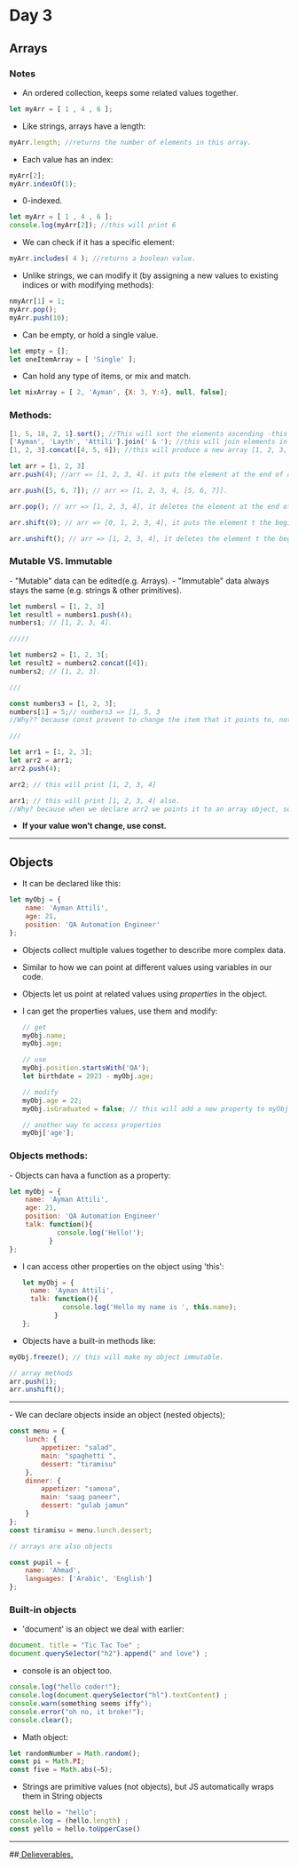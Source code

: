 <h1>Day 3</h1>

<h2>Arrays</h2>

<h3>Notes</h3>

- An ordered collection, keeps some related values together.

```javascript
let myArr = [ 1 , 4 , 6 ];
```

- Like strings, arrays have a length:

```javascript
myArr.length; //returns the number of elements in this array.
```

- Each value has an index:

```javascript
myArr[2];
myArr.indexOf(1);
```

- 0-indexed.

```javascript
let myArr = [ 1 , 4 , 6 ];
console.log(myArr[2]); //this will print 6
```

- We can check if it has a specific element:

```javascript
myArr.includes( 4 ); //returns a boolean value.
```

- Unlike strings, we can modify it (by assigning a new values to existing indices or with modifying methods):

```javascript
nmyArr[1] = 1;
myArr.pop();
myArr.push(10);
```

- Can be empty, or hold a single value.

```javascript
let empty = [];
let oneItemArray = [ 'Single' ];
```
  
- Can hold any type of items, or mix and match.

```javascript
let mixArray = [ 2, 'Ayman', {X: 3, Y:4}, null, false];
```

<h3>Methods:</h3>

```javascript
[1, 5, 18, 2, 1].sort(); //This will sort the elements ascending -this will sort them as a strings-.
['Ayman', 'Layth', 'Attili'].join(' & '); //this will join elements in one string and put & between them.
[1, 2, 3].concat([4, 5, 6]); //this will produce a new array [1, 2, 3, 4, 5, 6].

let arr = [1, 2, 3]
arr.push(4); //arr => [1, 2, 3, 4]. it puts the element at the end of array.

arr.push([5, 6, 7]); // arr => [1, 2, 3, 4, [5, 6, 7]].

arr.pop(); // arr => [1, 2, 3, 4], it deletes the element at the end of array.

arr.shift(0); // arr => [0, 1, 2, 3, 4], it puts the element t the beginning of array.

arr.unshift(); // arr => [1, 2, 3, 4], it deletes the element t the beginning of array.
```

<h3>Mutable VS. Immutable</h3>
- "Mutable" data can be edited(e.g. Arrays).
- "Immutable" data always stays the same (e.g. strings & other primitives).

```javascript
let numbersl = [1, 2, 3]
let resultl = numbers1.push(4);
numbers1; // [1, 2, 3, 4].

/////

let numbers2 = [1, 2, 3[;
let result2 = numbers2.concat([4]);
numbers2; // [1, 2, 3].

///

const numbers3 = [1, 2, 3];
numbers[1] = 5;// numbers3 => [1, 5, 3
//Why?? because const prevent to change the item that it points to, not the value of it;

///

let arr1 = [1, 2, 3];
let arr2 = arr1;
arr2.push(4);

arr2; // this will print [1, 2, 3, 4]

arr1; // this will print [1, 2, 3, 4] also.
//Why? because when we declare arr2 we points it to an array object, so any change on arr2 will change the array that ut poibts to -the same array that arr1 points to-.
```
- <b>If your value won't change, use const.</b>

<hr>

<h2>Objects</h2>

- It can be declared like this:

```javascript
let myObj = {
    name: 'Ayman Attili',
    age: 21,
    position: 'QA Automation Engineer'
};
```

- Objects collect multiple values together to describe more complex data.
- Similar to how we can point at different values using variables in our code.
- Objects let us point at related values using *properties* in the object.
- I can get the properties values, use them and modify:

  ```javascript
  // get
  myObj.name;
  myObj.age;

  // use
  myObj.position.startsWith('QA');
  let birthdate = 2023 - myObj.age;

  // modify
  myObj.age = 22;
  myObj.isGraduated = false; // this will add a new property to myObj.

  // another way to access properties
  myObj['age'];
  ```

<h3>Objects methods:</h3>
- Objects can hava a function as a property:

```javascript
let myObj = {
    name: 'Ayman Attili',
    age: 21,
    position: 'QA Automation Engineer'
    talk: function(){
            console.log('Hello!');
          }
};
```

- I can access other properties on the object using 'this':

  ```javascript
  let myObj = {
    name: 'Ayman Attili',
    talk: function(){
            console.log('Hello my name is ', this.name);
          }
  };
  ```

- Objects have a built-in methods like:

```javascript
myObj.freeze(); // this will make my object immutable.

// array methods
arr.push(1);
arr.unshift();
```

<hr>
- We can declare objects inside an object (nested objects);

```javascript
const menu = {
    lunch: {
        appetizer: "salad",
        main: "spaghetti ",
        dessert: "tiramisu"
    },
    dinner: {
        appetizer: "samosa",
        main: "saag paneer",
        dessert: "gulab jamun"
    }
};
const tiramisu = menu.lunch.dessert;

// arrays are also objects

const pupil = {
    name: 'Ahmad',
    languages: ['Arabic', 'English']
};
```

<h3>Built-in objects</h3>

- 'document' is an object we deal with earlier:

```javascript
document. title = "Tic Tac Toe" ;
document.querySe1ector("h2").append(" and love") ;
```

- console is an object too.

```javascript
console.log("hello coder!");
console.log(document.querySe1ector("hl").textContent) ;
console.warn(something seems iffy");
console.error("oh no, it broke!");
console.clear();
```

- Math object:

```javascript
let randomNumber = Math.random();
const pi = Math.PI;
const five = Math.abs(—5);
```

- Strings are primitive values (not objects), but JS automatically wraps them in String objects

```javascript
const hello = "hello";
console.log = (hello.length) ;
const yello = hello.toUpperCase() 
```

<hr>

##[ Delieverables.](https://github.com/AymanAttili/Mastering-JavaScript-in-20-Days/blob/main/Delieverables/Day3.md)
